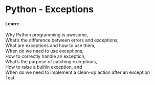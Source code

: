 # Python - Exceptions
#### Learn:
Why Python programming is awesome, <br>
What’s the difference between errors and exceptions, <br>
What are exceptions and how to use them, <br>
When do we need to use exceptions, <br>
How to correctly handle an exception, <br>
What’s the purpose of catching exceptions, <br>
How to raise a builtin exception, and <br>
When do we need to implement a clean-up action after an exception <br>
Test